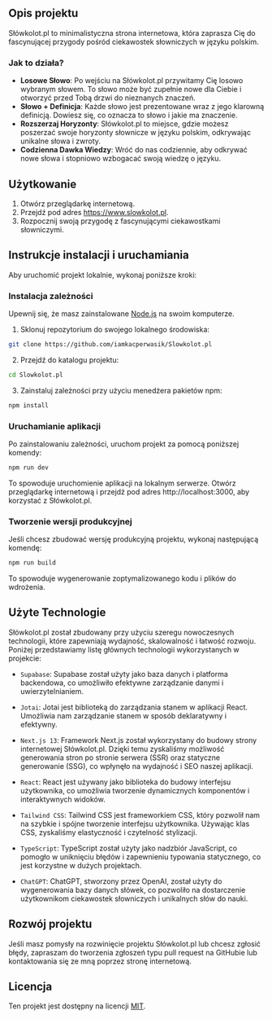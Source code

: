## Opis projektu

Słówkolot.pl to minimalistyczna strona internetowa, która zaprasza Cię do fascynującej przygody pośród ciekawostek słowniczych w języku polskim.

### Jak to działa?

- **Losowe Słowo**: Po wejściu na Słówkolot.pl przywitamy Cię losowo wybranym słowem. To słowo może być zupełnie nowe dla Ciebie i otworzyć przed Tobą drzwi do nieznanych znaczeń.
- **Słowo + Definicja**: Każde słowo jest prezentowane wraz z jego klarowną definicją. Dowiesz się, co oznacza to słowo i jakie ma znaczenie.
- **Rozszerzaj Horyzonty**: Słówkolot.pl to miejsce, gdzie możesz poszerzać swoje horyzonty słownicze w języku polskim, odkrywając unikalne słowa i zwroty.
- **Codzienna Dawka Wiedzy**: Wróć do nas codziennie, aby odkrywać nowe słowa i stopniowo wzbogacać swoją wiedzę o języku.

## Użytkowanie

1. Otwórz przeglądarkę internetową.
2. Przejdź pod adres https://www.slowkolot.pl.
3. Rozpocznij swoją przygodę z fascynującymi ciekawostkami słowniczymi.

## Instrukcje instalacji i uruchamiania

Aby uruchomić projekt lokalnie, wykonaj poniższe kroki:

### Instalacja zależności

Upewnij się, że masz zainstalowane [Node.js](https://nodejs.org/) na swoim komputerze.

1. Sklonuj repozytorium do swojego lokalnego środowiska:

```bash
git clone https://github.com/iamkacperwasik/Slowkolot.pl
```

2. Przejdź do katalogu projektu:

```bash
cd Slowkolot.pl
```

3. Zainstaluj zależności przy użyciu menedżera pakietów npm:

```bash
npm install
```

### Uruchamianie aplikacji

Po zainstalowaniu zależności, uruchom projekt za pomocą poniższej komendy:

```bash
npm run dev
```

To spowoduje uruchomienie aplikacji na lokalnym serwerze. Otwórz przeglądarkę internetową i przejdź pod adres http://localhost:3000, aby korzystać z Słówkolot.pl.

### Tworzenie wersji produkcyjnej

Jeśli chcesz zbudować wersję produkcyjną projektu, wykonaj następującą komendę:

```bash
npm run build
```

To spowoduje wygenerowanie zoptymalizowanego kodu i plików do wdrożenia.

## Użyte Technologie

Słówkolot.pl został zbudowany przy użyciu szeregu nowoczesnych technologii, które zapewniają wydajność, skalowalność i łatwość rozwoju. Poniżej przedstawiamy listę głównych technologii wykorzystanych w projekcie:

- `Supabase`: Supabase został użyty jako baza danych i platforma backendowa, co umożliwiło efektywne zarządzanie danymi i uwierzytelnianiem.

- `Jotai`: Jotai jest biblioteką do zarządzania stanem w aplikacji React. Umożliwia nam zarządzanie stanem w sposób deklaratywny i efektywny.

- `Next.js 13`: Framework Next.js został wykorzystany do budowy strony internetowej Słówkolot.pl. Dzięki temu zyskaliśmy możliwość generowania stron po stronie serwera (SSR) oraz statyczne generowanie (SSG), co wpłynęło na wydajność i SEO naszej aplikacji.

- `React`: React jest używany jako biblioteka do budowy interfejsu użytkownika, co umożliwia tworzenie dynamicznych komponentów i interaktywnych widoków.

- `Tailwind CSS`: Tailwind CSS jest frameworkiem CSS, który pozwolił nam na szybkie i spójne tworzenie interfejsu użytkownika. Używając klas CSS, zyskaliśmy elastyczność i czytelność stylizacji.

- `TypeScript`: TypeScript został użyty jako nadzbiór JavaScript, co pomogło w uniknięciu błędów i zapewnieniu typowania statycznego, co jest korzystne w dużych projektach.

- `ChatGPT`: ChatGPT, stworzony przez OpenAI, został użyty do wygenerowania bazy danych słówek, co pozwoliło na dostarczenie użytkownikom ciekawostek słowniczych i unikalnych słów do nauki.

## Rozwój projektu

Jeśli masz pomysły na rozwinięcie projektu Słówkolot.pl lub chcesz zgłosić błędy, zapraszam do tworzenia zgłoszeń typu pull request na GitHubie lub kontaktowania się ze mną poprzez stronę internetową.

## Licencja

Ten projekt jest dostępny na licencji [MIT](./LICENSE).
